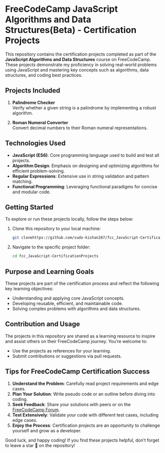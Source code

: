 # FreeCodeCamp JavaScript Algorithms and Data Structures(Beta) - Certification Projects

This repository contains the certification projects completed as part of the **JavaScript Algorithms and Data Structures** course on FreeCodeCamp. These projects demonstrate my proficiency in solving real-world problems using JavaScript and mastering key concepts such as algorithms, data structures, and coding best practices.

## Projects Included

1. **Palindrome Checker**  
   Verify whether a given string is a palindrome by implementing a robust algorithm.  

2. **Roman Numeral Converter**  
   Convert decimal numbers to their Roman numeral representations.  


## Technologies Used

- **JavaScript (ES6)**: Core programming language used to build and test all projects.
- **Algorithm Design**: Emphasis on designing and optimizing algorithms for efficient problem-solving.
- **Regular Expressions**: Extensive use in string validation and pattern matching.
- **Functional Programming**: Leveraging functional paradigms for concise and modular code.

## Getting Started

To explore or run these projects locally, follow the steps below:

1. Clone this repository to your local machine:
   ```bash
   git clonehttps://github.com/sudo-kishan267/fcc_JavaScript-CertificationProjects.git
2. Navigate to the specific project folder:
   ```bash
   cd fcc_JavaScript-CertificationProjects

## Purpose and Learning Goals

These projects are part of the certification process and reflect the following key learning objectives:

- Understanding and applying core JavaScript concepts.
- Developing reusable, efficient, and maintainable code.
- Solving complex problems with algorithms and data structures.

## Contribution and Usage

The projects in this repository are shared as a learning resource to inspire and assist others on their FreeCodeCamp journey. You’re welcome to:

- Use the projects as references for your learning.
- Submit contributions or suggestions via pull requests.

## Tips for FreeCodeCamp Certification Success

1. **Understand the Problem**: Carefully read project requirements and edge cases.
2. **Plan Your Solution**: Write pseudo code or an outline before diving into coding.
3. **Seek Feedback**: Share your solutions with peers or on the [FreeCodeCamp Forum](https://forum.freecodecamp.org/).
4. **Test Extensively**: Validate your code with different test cases, including edge cases.
5. **Enjoy the Process**: Certification projects are an opportunity to challenge yourself and grow as a developer.

Good luck, and happy coding! If you find these projects helpful, don’t forget to leave a star 🌟 on the repository!


